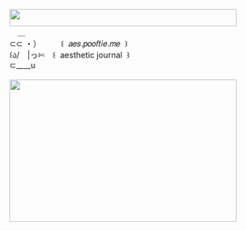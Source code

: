 <img width="400" height="30" src="https://middlepot.com/img/lacey.png">\
　＿\
⊂⊂ ・）　　　꒰ ‌ 𝑎𝑒𝑠.𝑝𝑜𝑜𝑓𝑡𝑖𝑒.𝑚𝑒 ‌ ꒱\
꒰ა/　|っ✄　꒰ ‌ aesthetic journal ‌ ꒱\
⊂____u\
  \
<img width="400" height="250" src="https://middlepot.com/img/stationery.jpg">
